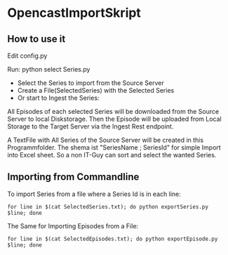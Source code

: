 # OpencastImportSkript

## How to use it
Edit config.py 

Run:
python select Series.py
 - Select the Series to import from the Source Server
 - Create a File(SelectedSeries) with the Selected Series 
 - Or start to Ingest the Series:
 
 All Episodes of each selected Series will be downloaded from the Source Server to local Diskstorage.
 Then the Episode will be uploaded from Local Storage to the Target Server via the Ingest Rest endpoint.

A TextFile with All Series of the Source Server will be created in this Programmfolder. 
The shema ist "SeriesName ; SeriesId" for simple Import into Excel sheet.
So a non IT-Guy can sort and select the wanted Series.

## Importing from Commandline

To import Series from a file where a Series Id is in each line:

```for line in $(cat SelectedSeries.txt); do python exportSeries.py $line; done```

The Same for Importing Episodes from a File:

```for line in $(cat SelectedEpisodes.txt); do python exportEpisode.py $line; done```
